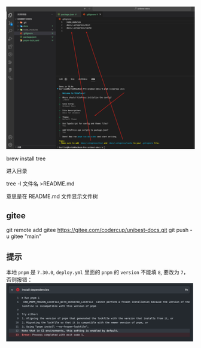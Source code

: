 ![file structure & gitignore](./screenshots/gitignore.png)

brew install tree

进入目录

tree -l 文件名 >README.md

意思是在 README.md 文件显示文件树

## gitee

git remote add gitee https://gitee.com/codercup/unibest-docs.git
git push -u gitee "main"

## 提示

本地 `pnpm` 是 `7.30.0`, `deploy.yml` 里面的 `pnpm` 的 `version` 不能填 `8`, 要改为 `7`， 否则报错：
![pnpm-deploy](./screenshots/pnpm-deploy.png)
